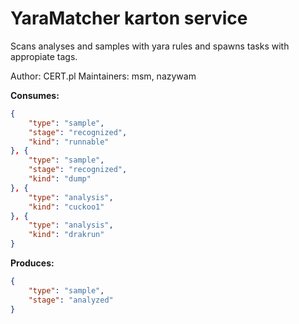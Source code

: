 # YaraMatcher karton service

Scans analyses and samples with yara rules and spawns tasks with appropiate tags.

Author: CERT.pl
Maintainers: msm, nazywam

**Consumes:**
```json
{
    "type": "sample",
    "stage": "recognized",
    "kind": "runnable"
}, {
    "type": "sample",
    "stage": "recognized",
    "kind": "dump"
}, {
    "type": "analysis",
    "kind": "cuckoo1"
}, {
    "type": "analysis",
    "kind": "drakrun"
}
```

**Produces:**
```json
{
    "type": "sample",
    "stage": "analyzed"
}
```
